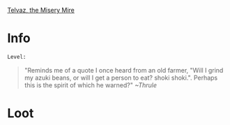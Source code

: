 <!-- TITLE: An Azukiarai -->

[Telvaz, the Misery Mire](miserymire)

# Info

```perl
Level: 
```
> "Reminds me of a quote I once heard from an old farmer, "Will I grind my azuki beans, or will I get a person to eat? shoki shoki.".  Perhaps this is the spirit of which he warned?"
> *~Thrule*


# Loot